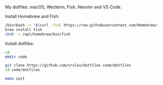 My dotfiles: macOS, Wezterm, Fish, Neovim and VS Code.

Install Homebrew and Fish:

```sh
/bin/bash -c "$(curl -fsSL https://raw.githubusercontent.com/Homebrew/install/HEAD/install.sh)"
brew install fish
chsh -s /opt/homebrew/bin/fish
```

Install dotfiles:

```sh
cd
mkdir code

git clone https://github.com/vrslev/dotfiles code/dotfiles
cd code/dotfiles

make init
```
